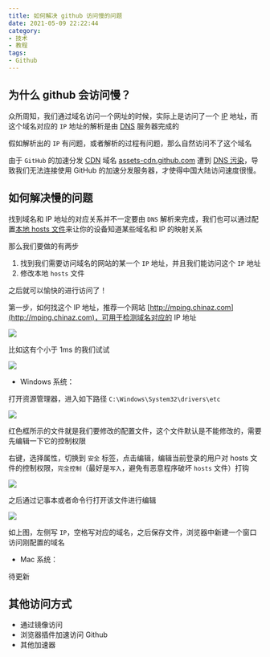 ```yaml
---
title: 如何解决 github 访问慢的问题
date: 2021-05-09 22:22:44
category:
- 技术
- 教程
tags:
- Github
---
```


## 为什么 github 会访问慢？

众所周知，我们通过域名访问一个网址的时候，实际上是访问了一个 [IP](https://baike.baidu.com/item/IP/224599) 地址，而这个域名对应的 `IP` 地址的解析是由 [DNS](https://baike.baidu.com/item/%E5%9F%9F%E5%90%8D%E7%B3%BB%E7%BB%9F/2251573?fromtitle=dns&fromid=427444) 服务器完成的

假如解析出的 `IP` 有问题，或者解析的过程有问题，那么自然访问不了这个域名

由于 `GitHub` 的加速分发 [CDN](https://baike.baidu.com/item/CDN) 域名 [assets-cdn.github.com](assets-cdn.github.com) 遭到 [DNS 污染](https://baike.baidu.com/item/DNS%E6%B1%A1%E6%9F%93)，导致我们无法连接使用 GitHub 的加速分发服务器，才使得中国大陆访问速度很慢。

## 如何解决慢的问题

找到域名和 IP 地址的对应关系并不一定要由 `DNS` 解析来完成，我们也可以通过配置[本地 hosts 文件](https://baike.baidu.com/item/hosts)来让你的设备知道某些域名和 IP 的映射关系

那么我们要做的有两步

1. 找到我们需要访问域名的网站的某一个 `IP` 地址，并且我们能访问这个 `IP` 地址
2. 修改本地 `hosts` 文件

之后就可以愉快的进行访问了！

第一步，如何找这个 IP 地址，推荐一个网站 [http://mping.chinaz.com](http://mping.chinaz.com)，可用于检测域名对应的 IP 地址

![](mping-example.png)

比如这有个小于 1ms 的我们试试

![](less-then-1ms.png)

+ Windows 系统：

打开资源管理器，进入如下路径 `C:\Windows\System32\drivers\etc`

![](hosts-file-location-example.png)

红色框所示的文件就是我们要修改的配置文件，这个文件默认是不能修改的，需要先编辑一下它的控制权限

右键，选择属性，切换到 `安全` 标签，点击编辑，编辑当前登录的用户对 hosts 文件的控制权限，`完全控制`（最好是`写入`，避免有恶意程序破坏 `hosts` 文件）打钩

![](edit-control.png)

之后通过记事本或者命令行打开该文件进行编辑

![](hosts-file-content.png)

如上图，左侧写 `IP`，空格写对应的域名，之后保存文件，浏览器中新建一个窗口访问刚配置的域名

+ Mac 系统：

待更新

## 其他访问方式

+ 通过镜像访问
+ 浏览器插件加速访问 Github
+ 其他加速器